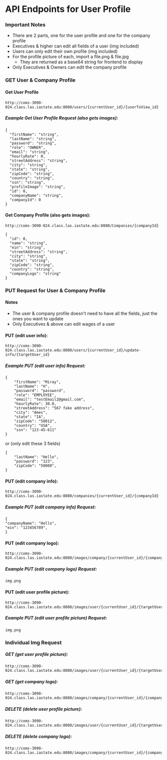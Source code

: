 # API Endpoints for User Profile

### Important Notes

- There are 2 parts, one for the user profile and one for the company profile
- Executives & higher can edit all fields of a user (img included)
- Users can only edit their own profile (img included)
- For the profile picture of each, import a file.png & file.jpg
  - They are returned as a base64 string for frontend to display
- Only Executives & Owners can edit the company profile

### GET User & Company Profile

#### Get User Profile

```
http://coms-3090-024.class.las.iastate.edu:8080/users/{currentUser_id}/{userToView_id}
```

##### Example Get User Profile Request (also gets images):

```
{
  "firstName": "string",
  "lastName": "string",
  "password": "string",
  "role": "OWNER",
  "email": "string",
  "hourlyRate": 0,
  "streetAddress": "string",
  "city": "string",
  "state": "string",
  "zipCode": "string",
  "country": "string",
  "ssn": "string",
  "profileImage": "string",
  "id": 0,
  "companyName": "string",
  "companyId": 0
}
```

#### Get Company Profile (also gets images):

```
http://coms-3090-024.class.las.iastate.edu:8080/Companies/{companyId}

```

```
{
  "id": 0,
  "name": "string",
  "ein": "string",
  "streetAddress": "string",
  "city": "string",
  "state": "string",
  "zipCode": "string",
  "country": "string",
  "companyLogo": "string"
}
```

### PUT Request for User & Company Profile

#### Notes

- The user & company profile doesn't need to have all the fields, just the ones you want to update
- Only Executives & above can edit wages of a user

#### PUT (edit user info):

```
http://coms-3090-024.class.las.iastate.edu:8080/users/{currentUser_id}/update-info/{targetUser_id}
```

##### Example PUT (edit user info) Request:

```
{
    "firstName": "Miray",
    "lastName": "H",
    "password": "password",
    "role": "EMPLOYEE",
    "email": "testEmail2@gmail.com",
    "hourlyRate": 30.0,
    "streetAddress": "567 fake address",
    "city": "Ames",
    "state": "IA",
    "zipCode": "50012",
    "country": "USA",
    "ssn": "123-45-611"
}
```

or (only edit these 3 fields)

```
{
    "lastName": "Hello",
    "password": "123",
    "zipCode": "50000",
}
```

#### PUT (edit company info):

```
http://coms-3090-024.class.las.iastate.edu:8080/companies/{currentUser_id}/{companyId}

```

##### Example PUT (edit company info) Request:

```
{
"companyName": "Hello",
"ein": "123456789",
}
```

#### PUT (edit company logo):

```
http://coms-3090-024.class.las.iastate.edu:8080/images/company/{currentUser_id}/{companyId}
```

##### Example PUT (edit company logo) Request:

```
img.png
```

#### PUT (edit user profile picture):

```
http://coms-3090-024.class.las.iastate.edu:8080/images/user/{currentUser_id}/{targetUser_id}
```

##### Example PUT (edit user profile picture) Request:

```
img.png
```

### Individual Img Request

##### GET (get user profile picture):

```
http://coms-3090-024.class.las.iastate.edu:8080/images/user/{currentUser_id}/{targetUser_id}
```

##### GET (get company logo):

```
http://coms-3090-024.class.las.iastate.edu:8080/images/company/{currentUser_id}/{companyId}
```

##### DELETE (delete user profile picture):

```
http://coms-3090-024.class.las.iastate.edu:8080/images/user/{currentUser_id}/{targetUser_id}
``` 

##### DELETE (delete company logo):

```
http://coms-3090-024.class.las.iastate.edu:8080/images/company/{currentUser_id}/{companyId}
```





